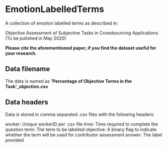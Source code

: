 # EmotionLabelledTerms
 
A collection of emotion labelled terms as described in:

Objective Assessment of Subjective Tasks in Crowdsourcing Applications (To be pulished in May 2020)

**Please cite the aforementioned paper, if you find the dataset useful for your research.**

## Data filename
The data is named as **'Percentage of Objective Terms in the Task'_objective.csv**

## Data headers
Data is stored in comma separated .csv files with the following headers:

worker: Unique workerID per .csv file
time: Time required to complete the question
term: The term to be labelled
objective: A binary flag to indicate whether the term will be used for contributor assessment
answer: The label provided
